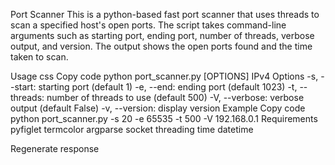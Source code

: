 Port Scanner
This is a python-based fast port scanner that uses threads to scan a specified host's open ports. The script takes command-line arguments such as starting port, ending port, number of threads, verbose output, and version. The output shows the open ports found and the time taken to scan.

Usage
css
Copy code
python port_scanner.py [OPTIONS] IPv4
Options
-s, --start: starting port (default 1)
-e, --end: ending port (default 1023)
-t, --threads: number of threads to use (default 500)
-V, --verbose: verbose output (default False)
-v, --version: display version
Example
Copy code
python port_scanner.py -s 20 -e 65535 -t 500 -V 192.168.0.1
Requirements
pyfiglet
termcolor
argparse
socket
threading
time
datetime


Regenerate response
